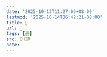 ```yaml
---
date: '2025-10-13T11:27:06+08:00'
lastmod: '2025-10-14T06:42:21+08:00'
title: 󰕢
url: 󰕢
tags: [册]
src: GHZR
note:
---
```

